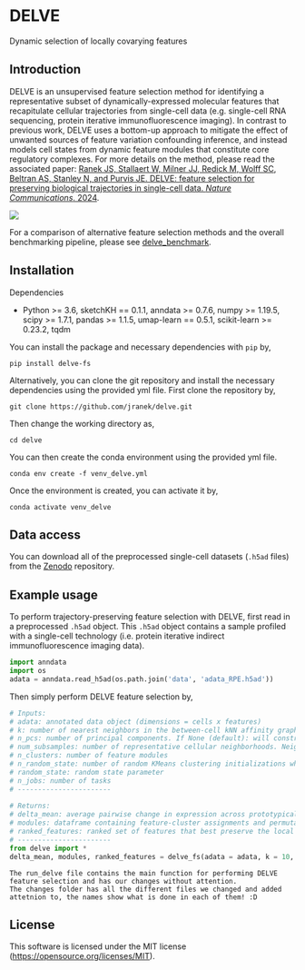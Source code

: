 # DELVE
Dynamic selection of locally covarying features

## Introduction

DELVE is an unsupervised feature selection method for identifying a representative subset of dynamically-expressed molecular features that recapitulate cellular trajectories from single-cell data (e.g. single-cell RNA sequencing, protein iterative immunofluorescence imaging). In contrast to previous work, DELVE uses a bottom-up approach to mitigate the effect of unwanted sources of feature variation confounding inference, and instead models cell states from dynamic feature modules that constitute core regulatory complexes. For more details on the method, please read the associated paper: [Ranek JS, Stallaert W, Milner JJ, Redick M, Wolff SC, Beltran AS, Stanley N, and Purvis JE. DELVE: feature selection for preserving biological trajectories in single-cell data. _Nature Communications_. 2024](https://www.nature.com/articles/s41467-024-46773-z).

<p>
  <img src="https://github.com/jranek/delve/blob/main/pipeline.png?raw=True" />
</p>

For a comparison of alternative feature selection methods and the overall benchmarking pipeline, please see [delve_benchmark](https://github.com/jranek/delve_benchmark). 

## Installation
Dependencies 
* Python >= 3.6, sketchKH == 0.1.1, anndata >= 0.7.6, numpy >= 1.19.5, scipy >= 1.7.1, pandas >= 1.1.5, umap-learn == 0.5.1, scikit-learn >= 0.23.2, tqdm 

You can install the package and necessary dependencies with `pip` by,
```
pip install delve-fs
```

Alternatively, you can clone the git repository and install the necessary dependencies using the provided yml file. First clone the repository by, 
```
git clone https://github.com/jranek/delve.git
```

Then change the working directory as, 
```
cd delve
```

You can then create the conda environment using the provided yml file. 

```
conda env create -f venv_delve.yml
```

Once the environment is created, you can activate it by,
```
conda activate venv_delve
```

## Data access
You can download all of the preprocessed single-cell datasets (`.h5ad` files) from the [Zenodo](https://zenodo.org/records/10534873) repository.

## Example usage
To perform trajectory-preserving feature selection with DELVE, first read in a preprocessed `.h5ad` object. This `.h5ad` object contains a sample profiled with a single-cell technology (i.e. protein iterative indirect immunofluorescence imaging data).

```python
import anndata
import os
adata = anndata.read_h5ad(os.path.join('data', 'adata_RPE.h5ad'))
```

Then simply perform DELVE feature selection by,

```python
# Inputs:
# adata: annotated data object (dimensions = cells x features)
# k: number of nearest neighbors in the between-cell kNN affinity graph
# n_pcs: number of principal components. If None (default): will construct a between-cell affinity graph by computing pairwise Euclidean distances according to adata.X. Else: according to PCA of adata.X 
# num_subsamples: number of representative cellular neighborhoods. Neighborhoods are subsampled using kernel herding sketching (see https://dl.acm.org/doi/abs/10.1145/3535508.3545539, https://github.com/CompCy-lab/SketchKH)  
# n_clusters: number of feature modules
# n_random_state: number of random KMeans clustering initializations when identifying dynamic feature modules
# random_state: random state parameter 
# n_jobs: number of tasks
# -----------------------
    
# Returns:
# delta_mean: average pairwise change in expression across prototypical cellular neighborhoods (dimensions = num_subsamples x features)
# modules: dataframe containing feature-cluster assignments and permutation p-values (dimensions = features x 2)
# ranked_features: ranked set of features that best preserve the local trajectory structure (dimensions = features x 1)
# -----------------------
from delve import *
delta_mean, modules, ranked_features = delve_fs(adata = adata, k = 10, num_subsamples = 1000, n_clusters = 5, random_state = 0, n_jobs = -1)
```

```
The run_delve file contains the main function for performing DELVE feature selection and has our changes without attention. 
The changes folder has all the different files we changed and added attetnion to, the names show what is done in each of them! :D
```

## License
This software is licensed under the MIT license (https://opensource.org/licenses/MIT).
